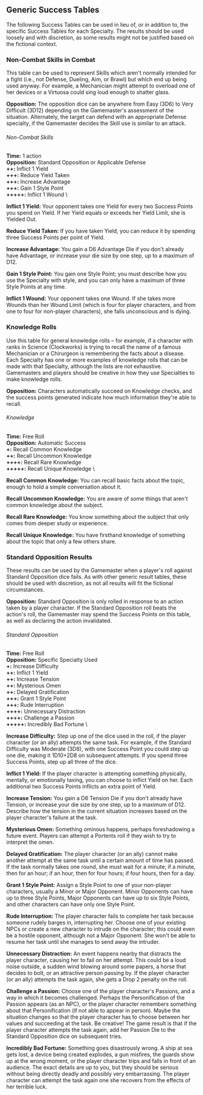 ## Generic Success Tables

The following Success Tables can be used in lieu of, or in addition to,
the specific Success Tables for each Specialty. The results should be
used loosely and with discretion, as some results might not be justified
based on the fictional context.

### Non-Combat Skills in Combat

This table can be used to represent Skills which aren't normally
intended for a fight (i.e., not Defense, Dueling, Aim, or Brawl) but
which end up being used anyway. For example, a Mechanician might attempt
to overload one of her devices or a Virtuosa could sing loud enough to
shatter glass.

**Opposition:** The opposition dice can be anywhere from Easy (3D6) to
Very Difficult (3D12) depending on the Gamemaster's assessment of the situation.
Alternately, the target can defend with an appropriate Defense
specialty, if the Gamemaster decides the Skill use is similar to an attack.

###### Non-Combat Skills

**Time:**        1 action                                  \
**Opposition:**  Standard Opposition or Applicable Defense \
**++:**          Inflict 1 Yield                           \
**+++:**         Reduce Yield Taken                        \
**+++:**         Increase Advantage                        \
**+++:**         Gain 1 Style Point                        \
**+++++:**       Inflict 1 Wound                           \

**Inflict 1 Yield:** Your opponent takes one Yield for every two Success
Points you spend on Yield. If her Yield equals or exceeds her Yield
Limit, she is Yielded Out. 

**Reduce Yield Taken:** If you have taken Yield, you can reduce it by
spending three Success Points per point of Yield.

**Increase Advantage:** You gain a D6 Advantage Die if you don't already
have Advantage, or increase your die size by one step, up to a maximum
of D12.

**Gain 1 Style Point:** You gain one Style Point; you must describe how
you use the Specialty with style, and you can only have a maximum of
three Style Points at any time.

**Inflict 1 Wound:** Your opponent takes one Wound. If she takes more
Wounds than her Wound Limit (which is four for player characters, and
from one to four for non-player characters), she falls unconscious and
is dying.

### Knowledge Rolls

Use this table for general knowledge rolls – for example, if a character
with ranks in Science (Clockworks) is trying to recall the name of a
famous Mechanician or a Chirurgeon is remembering the facts about a
disease. Each Specialty has one or more examples of knowledge rolls that
can be made with that Specialty, although the lists are not exhaustive.
Gamemasters and players should be creative in how they use Specialties to make
knowledge rolls.

**Opposition:** Characters automatically succeed on Knowledge checks, and
the success points generated indicate how much information they're able
to recall.

###### Knowledge

**Time:**       Free Roll                 \
**Opposition:** Automatic Success         \
**+:**          Recall Common Knowledge   \
**++:**         Recall Uncommon Knowledge \
**++++:**       Recall Rare Knowledge     \
**+++++:**      Recall Unique Knowledge   \

**Recall Common Knowledge:** You can recall basic facts about the topic,
enough to hold a simple conversation about it.

**Recall Uncommon Knowledge:** You are aware of some things that aren't
common knowledge about the subject.

**Recall Rare Knowledge:** You know something about the subject that
only comes from deeper study or experience.

**Recall Unique Knowledge:** You have firsthand knowledge of something
about the topic that only a few others share.

### Standard Opposition Results

These results can be used by the Gamemaster when a player's roll against
Standard Opposition dice fails. As with other generic result tables,
these should be used with discretion, as not all results will fit the
fictional circumstances.

**Opposition:** Standard Opposition is only rolled in response to an
action taken by a player character. If the Standard Opposition roll
beats the action's roll, the Gamemaster may spend the Success Points on this
table, as well as declaring the action invalidated.

###### Standard Opposition

**Time:**        Free Roll               \
**Opposition:**  Specific Specialty Used \
**+:**           Increase Difficulty     \
**++:**          Inflict 1 Yield         \
**++:**          Increase Tension        \
**++:**          Mysterious Omen         \
**++:**          Delayed Gratification   \
**+++:**         Grant 1 Style Point     \
**+++:**         Rude Interruption       \
**++++:**        Unnecessary Distraction \
**++++:**        Challenge a Passion     \
**+++++:**       Incredibly Bad Fortune  \

**Increase Difficulty:** Step up one of the dice used in the roll, if
the player character (or an ally) attempts the same task. For example,
if the Standard Difficulty was Moderate (3D8), with one Success Point
you could step up one die, making it 1D10+2D8 on subsequent attempts. If
you spend three Success Points, step up all three of the dice.

**Inflict 1 Yield:** If the player character is attempting something
physically, mentally, or emotionally taxing, you can choose to inflict
Yield on her. Each additional two Success Points inflicts an extra point
of Yield.

**Increase Tension:** You gain a D6 Tension Die if you don't already
have Tension, or increase your die size by one step, up to a maximum of
D12. Describe how the tension in the current situation increases based
on the player character's failure at the task.

**Mysterious Omen:** Something ominous happens, perhaps foreshadowing a
future event. Players can attempt a Portents roll if they wish to try to
interpret the omen.

**Delayed Gratification:** The player character (or an ally) cannot make
another attempt at the same task until a certain amount of time has
passed. If the task normally takes one round, she must wait for a
minute; if a minute, then for an hour; if an hour, then for four hours;
if four hours, then for a day.

**Grant 1 Style Point:** Assign a Style Point to one of your non-player
characters, usually a Minor or Major Opponent. Minor Opponents can have
up to three Style Points, Major Opponents can have up to six Style
Points, and other characters can have only one Style Point.

**Rude Interruption:** The player character fails to complete her task
because someone rudely barges in, interrupting her. Choose one of your
existing NPCs or create a new character to intrude on the character;
this could even be a hostile opponent, although not a Major Opponent.
She won't be able to resume her task until she manages to send away the
intruder.

**Unnecessary Distraction:** An event happens nearby that distracts the
player character, causing her to fail on her attempt. This could be a
loud noise outside, a sudden wind blowing around some papers, a horse
that decides to bolt, or an attractive person passing by. If the player
character (or an ally) attempts the task again, she gets a Drop 2
penalty on the roll.

**Challenge a Passion:** Choose one of the player character's Passions,
and a way in which it becomes challenged. Perhaps the Personification of
the Passion appears (as an NPC), or the player character remembers
something about that Personification (if not able to appear in person).
Maybe the situation changes so that the player character has to choose
between her values and succeeding at the task. Be creative\! The game
result is that if the player character attempts the task again, add her
Passion Die to the Standard Opposition dice on subsequent tries.

**Incredibly Bad Fortune:** Something goes disastrously wrong. A ship at
sea gets lost, a device being created explodes, a gun misfires, the
guards show up at the wrong moment, or the player character trips and
falls in front of an audience. The exact details are up to you, but they
should be serious without being directly deadly and possibly very
embarrassing. The player character can attempt the task again one she
recovers from the effects of her terrible luck.
